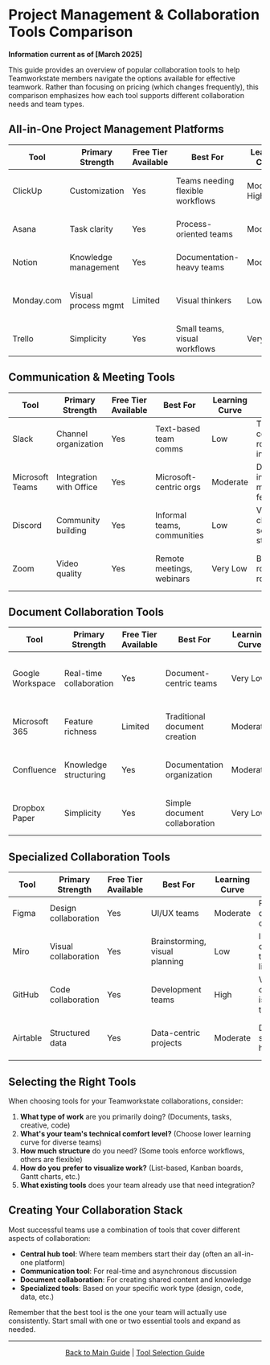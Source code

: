 # Project Management & Collaboration Tools Comparison

**Information current as of [March 2025]**

This guide provides an overview of popular collaboration tools to help Teamworkstate members navigate the options available for effective teamwork. Rather than focusing on pricing (which changes frequently), this comparison emphasizes how each tool supports different collaboration needs and team types.

## All-in-One Project Management Platforms

| Tool | Primary Strength | Free Tier Available | Best For | Learning Curve | Unique Features | Notable Limitations |
|------|------------------|---------------------|----------|----------------|-----------------|---------------------|
| ClickUp | Customization | Yes | Teams needing flexible workflows | Moderate-High | Custom fields, multiple views, automations | Can be overwhelming with too many options |
| Asana | Task clarity | Yes | Process-oriented teams | Moderate | Timeline view, workflow rules | Limited customization in free tier |
| Notion | Knowledge management | Yes | Documentation-heavy teams | Moderate | Database+docs hybrid, wiki capabilities | Less robust for task management |
| Monday.com | Visual process mgmt | Limited | Visual thinkers | Low | Colorful status indicators, formula columns | Minimal free offering |
| Trello | Simplicity | Yes | Small teams, visual workflows | Very Low | Card-based Kanban approach | Limited reporting features |

## Communication & Meeting Tools

| Tool | Primary Strength | Free Tier Available | Best For | Learning Curve | Unique Features | Notable Limitations |
|------|------------------|---------------------|----------|----------------|-----------------|---------------------|
| Slack | Channel organization | Yes | Text-based team comms | Low | Threaded conversations, robust integrations | Message history limits in free tier |
| Microsoft Teams | Integration with Office | Yes | Microsoft-centric orgs | Moderate | Deep Office integration, meeting features | Interface can feel cluttered |
| Discord | Community building | Yes | Informal teams, communities | Low | Voice channels, server structure | Business features limited |
| Zoom | Video quality | Yes | Remote meetings, webinars | Very Low | Breakout rooms, waiting room | Meeting duration limits in free tier |

## Document Collaboration Tools

| Tool | Primary Strength | Free Tier Available | Best For | Learning Curve | Unique Features | Notable Limitations |
|------|------------------|---------------------|----------|----------------|-----------------|---------------------|
| Google Workspace | Real-time collaboration | Yes | Document-centric teams | Very Low | Seamless multi-user editing | Limited formatting options compared to Office |
| Microsoft 365 | Feature richness | Limited | Traditional document creation | Moderate | Advanced formatting, desktop apps | Less fluid collaboration than Google |
| Confluence | Knowledge structuring | Yes | Documentation organization | Moderate | Page hierarchy, space organization | Steeper learning curve for setup |
| Dropbox Paper | Simplicity | Yes | Simple document collaboration | Very Low | Clean interface, multimedia support | Limited formatting options |

## Specialized Collaboration Tools

| Tool | Primary Strength | Free Tier Available | Best For | Learning Curve | Unique Features | Notable Limitations |
|------|------------------|---------------------|----------|----------------|-----------------|---------------------|
| Figma | Design collaboration | Yes | UI/UX teams | Moderate | Real-time design collaboration | Design-focused only |
| Miro | Visual collaboration | Yes | Brainstorming, visual planning | Low | Infinite canvas, template library | Can get messy without structure |
| GitHub | Code collaboration | Yes | Development teams | High | Version control, issue tracking | Technical learning curve |
| Airtable | Structured data | Yes | Data-centric projects | Moderate | Database + spreadsheet hybrid | Complex relationships can be difficult |

## Selecting the Right Tools

When choosing tools for your Teamworkstate collaborations, consider:

1. **What type of work** are you primarily doing? (Documents, tasks, creative, code)
2. **What's your team's technical comfort level?** (Choose lower learning curve for diverse teams)
3. **How much structure** do you need? (Some tools enforce workflows, others are flexible)
4. **How do you prefer to visualize work?** (List-based, Kanban boards, Gantt charts, etc.)
5. **What existing tools** does your team already use that need integration?

## Creating Your Collaboration Stack

Most successful teams use a combination of tools that cover different aspects of collaboration:

- **Central hub tool**: Where team members start their day (often an all-in-one platform)
- **Communication tool**: For real-time and asynchronous discussion
- **Document collaboration**: For creating shared content and knowledge
- **Specialized tools**: Based on your specific work type (design, code, data, etc.)

Remember that the best tool is the one your team will actually use consistently. Start small with one or two essential tools and expand as needed.

---

<p align="center"><a href="../README.md">Back to Main Guide</a> | <a href="../selection-guides/matching-tools-to-team-types.md">Tool Selection Guide</a></p>
